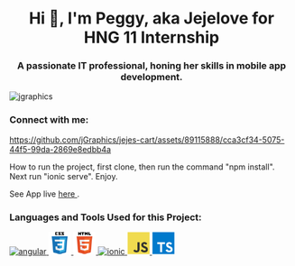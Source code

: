 <h1 align="center">Hi 👋, I'm Peggy, aka Jejelove for HNG 11 Internship</h1>
<h3 align="center">A passionate IT professional, honing her skills in mobile app development.</h3>

<p align="left"> <img src="https://komarev.com/ghpvc/?username=jgraphics&label=Profile%20views&color=0e75b6&style=flat" alt="jgraphics" /> </p>

<h3 align="left">Connect with me:</h3>
<p align="left">
</p>


https://github.com/jGraphics/jejes-cart/assets/89115888/cca3cf34-5075-44f5-99da-2869e8edbb4a

How to run the project, first clone, then run the command "npm install".
Next run "ionic serve".
Enjoy.

See App live <a href="https://appetize.io/app/dwujbdm6chbe7iejbrdzhaqcqm?device=pixel7&osVersion=13.0" target="_blank" rel="noreferrer">here </a>.

<h3 align="left">Languages and Tools Used for this Project:</h3>
<p align="left"> <a href="https://angular.io" target="_blank" rel="noreferrer"> <img src="https://angular.io/assets/images/logos/angular/angular.svg" alt="angular" width="40" height="40"/> </a> <a href="https://www.w3schools.com/css/" target="_blank" rel="noreferrer"> <img src="https://raw.githubusercontent.com/devicons/devicon/master/icons/css3/css3-original-wordmark.svg" alt="css3" width="40" height="40"/> </a> <a href="https://www.w3.org/html/" target="_blank" rel="noreferrer"> <img src="https://raw.githubusercontent.com/devicons/devicon/master/icons/html5/html5-original-wordmark.svg" alt="html5" width="40" height="40"/> </a> <a href="https://ionicframework.com" target="_blank" rel="noreferrer"> <img src="https://upload.wikimedia.org/wikipedia/commons/d/d1/Ionic_Logo.svg" alt="ionic" width="40" height="40"/> </a> <a href="https://developer.mozilla.org/en-US/docs/Web/JavaScript" target="_blank" rel="noreferrer"> <img src="https://raw.githubusercontent.com/devicons/devicon/master/icons/javascript/javascript-original.svg" alt="javascript" width="40" height="40"/> </a> <a href="https://www.typescriptlang.org/" target="_blank" rel="noreferrer"> <img src="https://raw.githubusercontent.com/devicons/devicon/master/icons/typescript/typescript-original.svg" alt="typescript" width="40" height="40"/> </a> </p>
